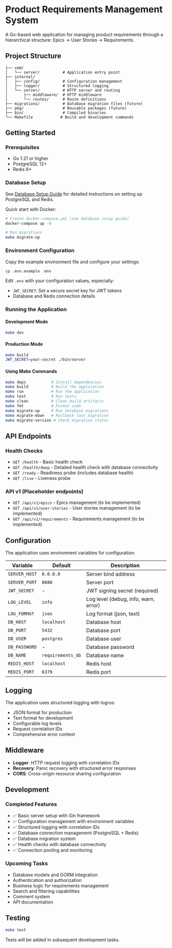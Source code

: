 # Product Requirements Management System

A Go-based web application for managing product requirements through a hierarchical structure: Epics → User Stories → Requirements.

## Project Structure

```
├── cmd/
│   └── server/          # Application entry point
├── internal/
│   ├── config/          # Configuration management
│   ├── logger/          # Structured logging
│   └── server/          # HTTP server and routing
│       ├── middleware/  # HTTP middleware
│       └── routes/      # Route definitions
├── migrations/          # Database migration files (future)
├── pkg/                 # Reusable packages (future)
├── bin/                 # Compiled binaries
└── Makefile            # Build and development commands
```

## Getting Started

### Prerequisites

- Go 1.21 or higher
- PostgreSQL 12+
- Redis 6+

### Database Setup

See [Database Setup Guide](docs/database-setup.md) for detailed instructions on setting up PostgreSQL and Redis.

Quick start with Docker:
```bash
# Create docker-compose.yml (see database setup guide)
docker-compose up -d

# Run migrations
make migrate-up
```

### Environment Configuration

Copy the example environment file and configure your settings:

```bash
cp .env.example .env
```

Edit `.env` with your configuration values, especially:
- `JWT_SECRET`: Set a secure secret key for JWT tokens
- Database and Redis connection details

### Running the Application

#### Development Mode
```bash
make dev
```

#### Production Mode
```bash
make build
JWT_SECRET=your-secret ./bin/server
```

#### Using Make Commands
```bash
make deps           # Install dependencies
make build          # Build the application
make run            # Run the application
make test           # Run tests
make clean          # Clean build artifacts
make fmt            # Format code
make migrate-up     # Run database migrations
make migrate-down   # Rollback last migration
make migrate-version # Check migration status
```

## API Endpoints

### Health Checks
- `GET /health` - Basic health check
- `GET /health/deep` - Detailed health check with database connectivity
- `GET /ready` - Readiness probe (includes database health)
- `GET /live` - Liveness probe

### API v1 (Placeholder endpoints)
- `GET /api/v1/epics` - Epics management (to be implemented)
- `GET /api/v1/user-stories` - User stories management (to be implemented)
- `GET /api/v1/requirements` - Requirements management (to be implemented)

## Configuration

The application uses environment variables for configuration:

| Variable | Default | Description |
|----------|---------|-------------|
| `SERVER_HOST` | `0.0.0.0` | Server bind address |
| `SERVER_PORT` | `8080` | Server port |
| `JWT_SECRET` | - | JWT signing secret (required) |
| `LOG_LEVEL` | `info` | Log level (debug, info, warn, error) |
| `LOG_FORMAT` | `json` | Log format (json, text) |
| `DB_HOST` | `localhost` | Database host |
| `DB_PORT` | `5432` | Database port |
| `DB_USER` | `postgres` | Database user |
| `DB_PASSWORD` | - | Database password |
| `DB_NAME` | `requirements_db` | Database name |
| `REDIS_HOST` | `localhost` | Redis host |
| `REDIS_PORT` | `6379` | Redis port |

## Logging

The application uses structured logging with logrus:
- JSON format for production
- Text format for development
- Configurable log levels
- Request correlation IDs
- Comprehensive error context

## Middleware

- **Logger**: HTTP request logging with correlation IDs
- **Recovery**: Panic recovery with structured error responses
- **CORS**: Cross-origin resource sharing configuration

## Development

### Completed Features
- ✅ Basic server setup with Gin framework
- ✅ Configuration management with environment variables
- ✅ Structured logging with correlation IDs
- ✅ Database connection management (PostgreSQL + Redis)
- ✅ Database migration system
- ✅ Health checks with database connectivity
- ✅ Connection pooling and monitoring

### Upcoming Tasks
- Database models and GORM integration
- Authentication and authorization
- Business logic for requirements management
- Search and filtering capabilities
- Comment system
- API documentation

## Testing

```bash
make test
```

Tests will be added in subsequent development tasks.